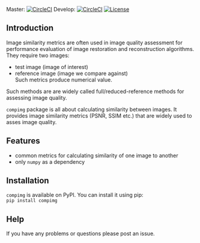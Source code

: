 Master: [![CircleCI](https://circleci.com/gh/JenioPY/compimg/tree/master.svg?style=svg&circle-token=08abd49c539289429775861727cae51269c6db2c)](https://circleci.com/gh/JenioPY/compimg/tree/master) 
Develop: [![CircleCI](https://circleci.com/gh/JenioPY/compimg/tree/develop.svg?style=svg&circle-token=08abd49c539289429775861727cae51269c6db2c)](https://circleci.com/gh/JenioPY/compimg/tree/develop)
[![License](https://img.shields.io/badge/License-Apache%202.0-blue.svg)](https://opensource.org/licenses/Apache-2.0)

## Introduction  
Image similarity metrics are often used in image quality assessment for performance
evaluation of image restoration and reconstruction algorithms. They require two images:
- test image (image of interest)
- reference image (image we compare against)  
Such metrics produce numerical value.
 
Such methods are are widely called full/reduced-reference methods for 
assessing image quality.

`compimg` package is all about calculating similarity between images. 
It provides image similarity metrics (PSNR, SSIM etc.) that are widely used 
to asses image quality.

## Features  
- common metrics for calculating similarity of one image to another 
- only `numpy` as a dependency

## Installation
`compimg` is available on PyPI. You can install it using pip:  
`pip install compimg`

## Help
If you have any problems or questions please post an issue.